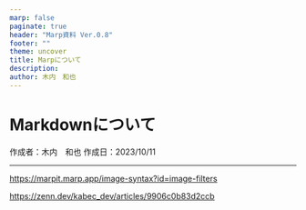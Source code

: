 ```yaml
---
marp: false
paginate: true
header: "Marp資料 Ver.0.8"
footer: ""
theme: uncover
title: Marpについて
description: 
author: 木内　和也
---
```


# Markdownについて
作成者：木内　和也
作成日：2023/10/11
<!-- 編集日：2023/10/11 -->

---

https://marpit.marp.app/image-syntax?id=image-filters

https://zenn.dev/kabec_dev/articles/9906c0b83d2ccb